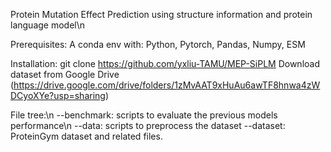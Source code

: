 Protein Mutation Effect Prediction using structure information and protein language model\n

Prerequisites:
A conda env with: Python, Pytorch, Pandas, Numpy, ESM

Installation:
git clone https://github.com/yxliu-TAMU/MEP-SiPLM
Download dataset from Google Drive (https://drive.google.com/drive/folders/1zMvAAT9xHuAu6awTF8hnwa4zWDCyoXYe?usp=sharing)

File tree:\n
--benchmark: scripts to evaluate the previous models performance\n
--data: scripts to preprocess the dataset
--dataset: ProteinGym dataset and related files.
